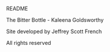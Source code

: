 README


The Bitter Bottle - Kaleena Goldsworthy

Site developed by Jeffrey Scott French

All rights reserved